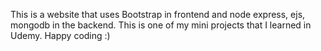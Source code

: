 This is a website that uses Bootstrap in frontend and node express, ejs, mongodb in the backend. This is one of my mini projects that I learned in Udemy. Happy coding :)
